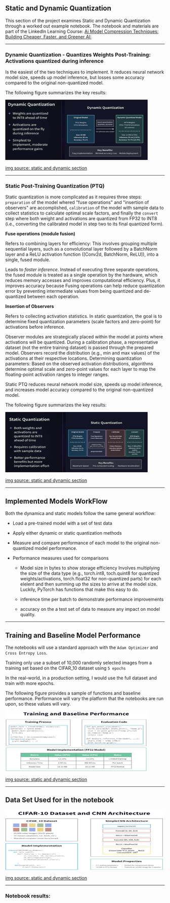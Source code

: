 ## Static and Dynamic Quantization

This section of the project examines Static and Dynamic Quantization through a worked out example notebook. The notebook and materials are part of the LinkedIn Learning Course: [Ai Model Compression Techniques: Building Cheaper, Faster, and Greener AI:](https://www.linkedin.com/learning/ai-model-compression-techniques-building-cheaper-faster-and-greener-ai)

---

### Dynamic Quantization - Quantizes Weights Post-Training: Activations quantized during inference

Is the easiest of the two techniques to implement. It reduces neural network model size, speeds up model inference, but losses some accuracy compared to the original non-quantized model.

The following figure summarizes the key results:

<p>
  <img alt="Dynamic Quantization Benefits" src="dynamic_quant.png" width="450" height="190"/>
</p>

[img source: static and dynamic section](https://www.linkedin.com/learning/ai-model-compression-techniques-building-cheaper-faster-and-greener-ai)

---

### Static Post-Training Quantization (PTQ)

Static quantization is more complicated as it requires three steps: `preparation` of the model whered "fuse operations" and "insertion of observers" are accomplished, `calibration` of the model with sample data to collect statistics to calculate optimal scale factors, and finally the `convert` step where both weight and activations are quantized from FP32 to INT8 (i.e., converting the calibrated model in step two to its final quantized form).

**Fuse operations (module fusion)**

Refers to combining layers for efficiency: This involves grouping multiple sequential layers, such as a convolutional layer followed by a BatchNorm layer and a ReLU activation function ([Conv2d, BatchNorm, ReLU]), into a single, fused module.

Leads to _faster inference_. Instead of executing three separate operations, the fused module is treated as a single operation by the hardware, which reduces memory accesses and improves computational efficiency. Plus, it improves accuracy because Fusing operations can help reduce quantization error by preventing intermediate values from being quantized and de-quantized between each operation.

**Insertion of Observers**

Refers to collecting activation statistics. In static quantization, the goal is to determine fixed quantization parameters (scale factors and zero-point) for activations before inference.

Observer modules are strategically placed within the model at points where activations will be quantized. During a calibration phase, a representative dataset (not the entire training dataset) is passed through the prepared model. Observers record the distribution (e.g., min and max values) of the activations at their respective locations. Determining quantization parameters: Based on the observed activation distributions, algorithms determine optimal scale and zero-point values for each layer to map the floating-point activation ranges to integer ranges.

Static PTQ reduces neural network model size, speeds up model inference, and increases model accuracy compared to the original non-quantized model.

The following figure summarizes the key results:

<p>
  <img alt="Static Quantization Benefits" src="static_quantization.png" width="450" height="190"/>
</p>

[img source: static and dynamic section](https://www.linkedin.com/learning/ai-model-compression-techniques-building-cheaper-faster-and-greener-ai)

---

## Implemented Models WorkFlow

Both the dynamica and static models follow the same general workflow:

- Load a pre-trained model with a set of test data

- Apply either dynamic or static quantization methods

- Measure and compare performance of each model to the original non-quantized model performance.

- Performance measures used for comparisons

  - Model size in bytes to show storage efficiency
    Involves multiplying the size of the data type (e.g., torch.int8, toch.quint8 for quantized weights/activations, torch.float32 for non-quantized parts) for each elelent and then summing up the sizes to arrive at the model size. Luckily, PyTorch has functions that make this easy to do.

  - inference time per batch to demonstrate performance improvements

  - accuracy on the a test set of data to measure any impact on model quality.

---

## Training and Baseline Model Performance

The notebooks will use a standard approach with the `Adam Optimizer` and `Cross Entropy Loss`.

Training only use a subset of 10,000 randomly selected images from a training set based on the CIFAR_10 dataset using `5 epochs`

In the real-world, in a production setting, I would use the full dataset and train with more epochs.

The following figure provides a sample of functions and baseline performance. Performance will vary the platform that the notebooks are run upon, so these values will vary.

<p>
  <img alt="Training and Baseline Performance" src="train_baseline_perf.png" width="450" height="190"/>
</p>

[img source: static and dynamic section](https://www.linkedin.com/learning/ai-model-compression-techniques-building-cheaper-faster-and-greener-ai)

---

## Data Set Used for in the notebook

<p>
  <img alt="CIFAR_10 Dataset" src="cifar_dataset.png" width="500" height="190"/>
</p>

[img source: static and dynamic section](https://www.linkedin.com/learning/ai-model-compression-techniques-building-cheaper-faster-and-greener-ai)

---

### Notebook results:

